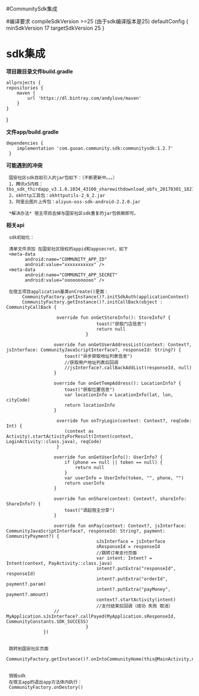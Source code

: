 #CommunitySdk集成

#编译要求
    compileSdkVersion >=25  (由于sdk编译版本是25)
     defaultConfig {
            minSdkVersion 17
            targetSdkVersion 25
        }

# sdk集成 #

**项目跟目录文件build.gradle**
 
    allprojects {
    repositories {
        maven {
            url 'https://dl.bintray.com/andylove/maven'
        }
    }
   }

**文件app/build.gradle**

    dependencies {
        implementation 'com.guoan.community.sdk:communitysdk:1.2.7'
     }
     
**可能遇到的冲突**

     国安社区sdk目前引入的jar包如下：（不断更新中。。。）
     1，腾讯x5内核：tbs_sdk_thirdapp_v3.1.0.1034_43100_sharewithdownload_obfs_20170301_182143.jar
     2，okhttp工具包：okhttputils-2_6_2.jar
     3，阿里云图片上传包：aliyun-oss-sdk-android-2.2.0.jar
  
     *解决办法* 宿主项目去掉与国安社区sdk重复的jar包依赖即可。

**相关api**

     sdk初始化：
     
     清单文件添加 在国安社区授权的appid和appsecret，如下
     <meta-data
           android:name="COMMUNITY_APP_ID"
           android:value="xxxxxxxxxxx" />
     <meta-data
           android:name="COMMUNITY_APP_SECRET"
           android:value="ooooooooooo" />
           
     在宿主项目application基类onCreate()里面：
          CommunityFactory.getInstance()?.initSdkAuth(applicationContext)
          CommunityFactory.getInstance()?.initCallBack(object : CommunityCallBack {
                      
                       override fun onGetStoreInfo(): StoreInfo? {
                                      toast("获取门店信息")
                                      return null
                                  }
                      
                      override fun onGetUserAddressList(context: Context?, jsInterface: CommunityJavaScriptInterface?, responseId: String?) {
                          toast("异步获取地址列表信息")
                          //获取用户地址列表后回调
                          //jsInterface?.callBackAddList(responseId, null)
                      }
          
                      override fun onGetTempAddress(): LocationInfo? {
                          toast("获取位置信息")
                          var locationInfo = LocationInfo(lat, lon, cityCode)
                          return locationInfo
                      }
          
                       override fun onTryLogin(context: Context?, reqCode: Int) {
                          (context as Activity).startActivityForResult(Intent(context, LoginActivity::class.java), reqCode)
                       }
          
                      override fun onGetUserInfo(): UserInfo? {
                          if (phone == null || token == null) {
                              return null
                          }
                          var userInfo = UserInfo(token, "", phone, "")
                          return userInfo
                      }
          
                      override fun onShare(context: Context?, shareInfo: ShareInfo?) {
                          toast("调起宿主分享")
                      }
          
                      override fun onPay(context: Context?, jsInterface: CommunityJavaScriptInterface?, responseId: String?, payment: CommunityPayment?) {
                                      sJsInterface = jsInterface
                                      sResponseId = responseId
                                      //跳转订单支付页面
                                      var intent: Intent? = Intent(context, PayActivity::class.java)
                                      intent?.putExtra("responseId", responseId)
                                      intent?.putExtra("orderId", payment?.param)
                                      intent?.putExtra("payMoney", payment?.amount)
                                      context?.startActivity(intent)
                                      //支付结束后回调（成功 失败 取消）
                      //                MyApplication.sJsInterface?.callPayed(MyApplication.sResponseId, CommunityConstants.SDK_SUCCESS)
                                  }
                  })
           
           
     跳转到国安社区页面
     CommunityFactory.getInstance()?.onIntoCommunityHome(this@MainActivity,null,true,null)

     
     销毁sdk
     在宿主app的退出app方法体内执行：
     CommunityFactory.onDestory()
     
     
